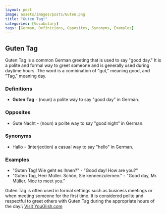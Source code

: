 ```yaml
---
layout: post
image: assets/images/posts/Guten.png
title: "Guten Tag!"
categories: [Vocabulary]
tags: [German, Definitions, Opposites, Synonyms, Examples]
---
```


## Guten Tag

Guten Tag is a common German greeting that is used to say "good day." It is a polite and formal way to greet someone and is generally used during daytime hours. The word is a combination of "gut," meaning good, and "Tag," meaning day.

### Definitions
- **Guten Tag** - (noun) a polite way to say "good day" in German.

### Opposites
- Gute Nacht - (noun) a polite way to say "good night" in German.

### Synonyms
- Hallo - (interjection) a casual way to say "hello" in German.

### Examples
- "Guten Tag! Wie geht es Ihnen?" - "Good day! How are you?"
- "Guten Tag, Herr Müller. Schön, Sie kennenzulernen." - "Good day, Mr. Müller. Nice to meet you."

Guten Tag is often used in formal settings such as business meetings or when meeting someone for the first time. It is considered polite and respectful to greet others with Guten Tag during the appropriate hours of the day.\ <a id="yg-widget-0" class="youglish-widget" data-query="Guten" data-lang="german" data-components="8412" data-auto-start="0" data-bkg-color="theme_light" data-title="How%20to%20pronounce%20Guten%20in%20German"  rel="nofollow" href="https://youglish.com">Visit YouGlish.com</a><script async src="https://youglish.com/public/emb/widget.js" charset="utf-8"></script>